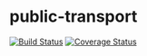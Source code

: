 # public-transport
[![Build Status](https://secure.travis-ci.org/woahitsraj/public-transport.png?branch=master)](https://travis-ci.org/woahitsraj/public-transport)
[![Coverage Status](https://coveralls.io/repos/woahitsraj/public-transport/badge.svg?branch=master)](https://coveralls.io/r/woahitsraj/public-transport/?branch=master)
